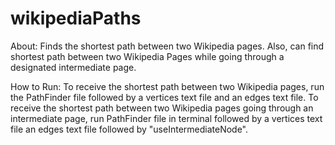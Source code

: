 # wikipediaPaths
About:
Finds the shortest path between two Wikipedia pages. Also, can find shortest path between two Wikipedia Pages while going through a designated intermediate page. 

How to Run:
To receive the shortest path between two Wikipedia pages, run the PathFinder file followed by a vertices text file and an edges text file. To receive the shortest path between two Wikipedia pages going through an intermediate page, run PathFinder file in terminal followed by a vertices text file an edges text file followed by "useIntermediateNode".
